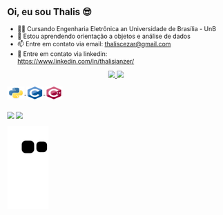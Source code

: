 ## Oi, eu sou Thalis 😎


- 👨‍🎓 Cursando Engenharia Eletrônica an Universidade de Brasília - UnB
- 🌱 Estou aprendendo orientação a objetos e análise de dados
- 📫 Entre em contato via email: thaliscezar@gmail.com
- 💼 Entre em contato via linkedin: https://www.linkedin.com/in/thalisianzer/

<div align="center">
  <a href="https://github.com/Th4lisc">
  <img height="180em" src="https://github-readme-stats.vercel.app/api?username=Th4lisc&show_icons=true&theme=dark&include_all_commits=true&count_private=true"/>
  <img height="180em" src="https://github-readme-stats.vercel.app/api/top-langs/?username=Th4lisc&layout=compact&langs_count=7&theme=dark"/>
</div>
  
<div style="display: inline_block"><br>
  <img align="center" alt="Th4lisc-Python" height="30" width="40" src="https://raw.githubusercontent.com/devicons/devicon/master/icons/python/python-original.svg">
  <img align="center" alt="Th4lisc-C" height="30" width="40" src="https://raw.githubusercontent.com/devicons/devicon/master/icons/c/c-original.svg">
  <img align="center" alt="Th4lisc-Cplusplus" height="30" width="40" src="https://raw.githubusercontent.com/devicons/devicon/master/icons/cplusplus/cplusplus-original.svg">
</div>
  
 ##
 
<div> 
  <a href = "mailto:thaliscezar@gmail.com"><img src="https://img.shields.io/badge/-Gmail-%23333?style=for-the-badge&logo=gmail&logoColor=white" target="_blank"></a>
  <a href="https://www.linkedin.com/in/thalisianzer" target="_blank"><img src="https://img.shields.io/badge/-LinkedIn-%230077B5?style=for-the-badge&logo=linkedin&logoColor=white" target="_blank"></a> 
 
  ![Snake animation](https://github.com/Th4lisc/Th4lisc/blob/output/github-contribution-grid-snake.svg)
 
</div>
